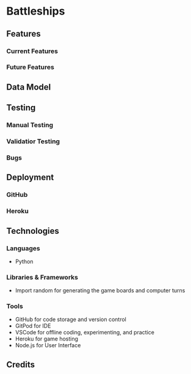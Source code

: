 # Battleships

## Features
### Current Features
### Future Features

## Data Model

## Testing
### Manual Testing
### Validatior Testing
### Bugs

## Deployment
### GitHub
### Heroku

## Technologies
### Languages
+ Python
### Libraries & Frameworks
+ Import random for generating the game boards and computer turns
### Tools
+ GitHub for code storage and version control
+ GitPod for IDE
+ VSCode for offline coding, experimenting, and practice
+ Heroku for game hosting
+ Node.js for User Interface

## Credits

